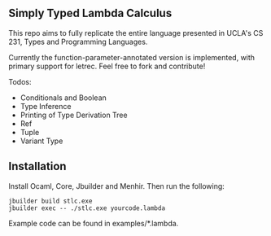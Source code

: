 ## Simply Typed Lambda Calculus

This repo aims to fully replicate the entire language presented in UCLA's CS 231, Types and Programming Languages.

Currently the function-parameter-annotated version is implemented, with primary support for letrec.  Feel free to fork and contribute! 

Todos:

- Conditionals and Boolean
- Type Inference
- Printing of Type Derivation Tree
- Ref 
- Tuple 
- Variant Type

## Installation

Install Ocaml, Core, Jbuilder and Menhir. Then run the following:

```
jbuilder build stlc.exe
jbuilder exec -- ./stlc.exe yourcode.lambda
```

Example code can be found in examples/*.lambda.

